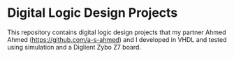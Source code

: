 # Digital Logic Design Projects
This repository contains digital logic design projects that my partner Ahmed Ahmed (https://github.com/a-s-ahmed) and I developed in VHDL and tested using simulation and a Diglient Zybo Z7 board.
